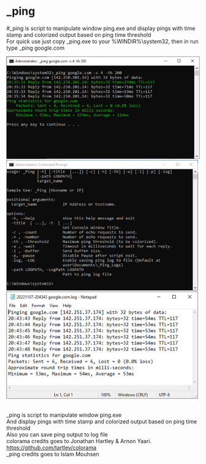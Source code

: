 # _ping
#_ping is script to manipulate window ping.exe and display pings with time stamp and colorized output based on ping time threshold 
<br>For quick use just copy _ping.exe to your %WINDIR%\system32, then in run type _ping google.com

<img alt="Example 4 pings with 200ms threshold" src="https://github.com/IslamMouhsen/_ping/blob/main/screenshots/Ping%204%20pings%20with%20threshold%20200ms.PNG" style="width: 500; height: Auto; max-width: 100%;">

<img alt="_ping help" src="https://github.com/IslamMouhsen/_ping/blob/main/screenshots/_ping%20usage.PNG" style="width: 500px; height: Auto; max-width: 100%;">

<img alt="_ping -log output example" src="https://github.com/IslamMouhsen/_ping/blob/main/screenshots/_ping%20-log.PNG" style="width: 500px; height: Auto; max-width: 100%;">



<br>_ping is script to manipulate window ping.exe
<br>And display pings with time stamp and colorized output based on ping time threshold
<br>Also you can save ping output to log file
<br>colorama credits goes to Jonathan Hartley & Arnon Yaari. https://github.com/tartley/colorama
<br>_ping credits goes to Islam Mouhsen

